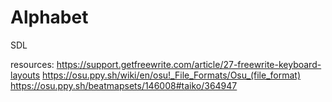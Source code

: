 # Alphabet
SDL

resources:
https://support.getfreewrite.com/article/27-freewrite-keyboard-layouts
https://osu.ppy.sh/wiki/en/osu!_File_Formats/Osu_(file_format)
https://osu.ppy.sh/beatmapsets/146008#taiko/364947
